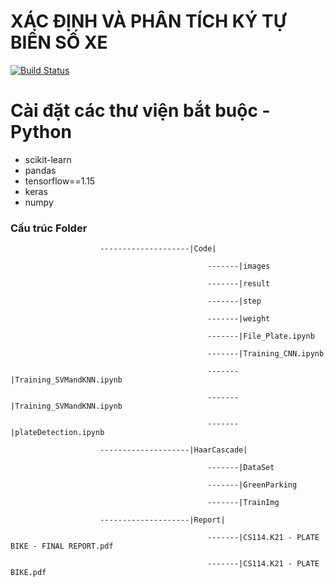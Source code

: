 # XÁC ĐỊNH VÀ PHÂN TÍCH KÝ TỰ BIỂN SỐ XE
[![Build Status](https://travis-ci.org/joemccann/dillinger.svg?branch=master)](https://travis-ci.org/joemccann/dillinger)


# Cài đặt các thư viện bắt buộc - Python

  - scikit-learn
  - pandas
  - tensorflow==1.15
  - keras
  - numpy

### Cấu trúc Folder
                        --------------------|Code|

                                                -------|images

                                                -------|result

                                                -------|step

                                                -------|weight

                                                -------|File_Plate.ipynb

                                                -------|Training_CNN.ipynb
  
                                                -------|Training_SVMandKNN.ipynb
  
                                                -------|Training_SVMandKNN.ipynb
                                                
                                                -------|plateDetection.ipynb

                        --------------------|HaarCascade|
                        
                                                -------|DataSet
                        
                                                -------|GreenParking

                                                -------|TrainImg
                                                
                        --------------------|Report|
                        
                                                -------|CS114.K21 - PLATE BIKE - FINAL REPORT.pdf
                        
                                                -------|CS114.K21 - PLATE BIKE.pdf
